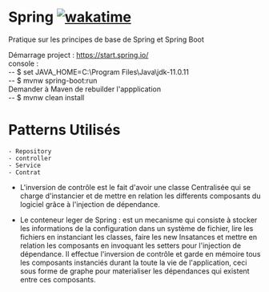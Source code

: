# Spring [![wakatime](https://wakatime.com/badge/github/josue-lubaki/SpringBoot-Pratices.svg)](https://wakatime.com/badge/github/josue-lubaki/SpringBoot-Pratices)
 Pratique sur les principes de base de Spring et Spring Boot

Démarrage project : https://start.spring.io/ <br>
console : <br>
-- $ set JAVA_HOME=C:\Program Files\Java\jdk-11.0.11 <br>
-- $ mvnw spring-boot:run <br>
Demander à Maven de rebuilder l'appplication <br>
-- $ mvnw clean install

# Patterns Utilisés
    - Repository
    - controller
    - Service
    - Contrat

* L'inversion de contrôle est le fait d'avoir une classe Centralisée qui se charge d'instancier et de mettre en relation les differents composants du logiciel
grâce à l'injection de dépendance.

* Le conteneur leger de Spring : est un mecanisme qui consiste à stocker les informations de la configuration dans un système de fichier, lire les fichiers en instanciant les classes, faire les new Insatances et mettre en relation les composants en invoquant les setters pour l'injection de dépendance. Il effectue l'inversion de contrôle et garde en mémoire tous les composants instanciés durant la toute la vie de l'application, ceci sous forme de graphe pour materialiser les dépendances qui existent entre ces composants.

<!-- https://github.com/jehret -->
